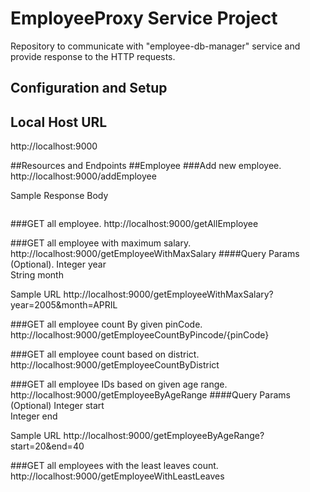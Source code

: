 # EmployeeProxy Service Project
Repository to communicate with "employee-db-manager" service and provide response to the HTTP requests.

## Configuration and Setup
## Local Host URL 
http://localhost:9000

##Resources and Endpoints
##Employee
###Add new employee. 
http://localhost:9000/addEmployee

Sample Response Body
````
````

###GET all employee. 
http://localhost:9000/getAllEmployee

###GET all employee with maximum salary.
http://localhost:9000/getEmployeeWithMaxSalary
####Query Params (Optional).
Integer year \
String month

Sample URL
http://localhost:9000/getEmployeeWithMaxSalary?year=2005&month=APRIL

###GET all employee count By given pinCode.
http://localhost:9000/getEmployeeCountByPincode/{pinCode}

###GET all employee count based on district.
http://localhost:9000/getEmployeeCountByDistrict

###GET all employee IDs based on given age range.
http://localhost:9000/getEmployeeByAgeRange
####Query Params (Optional)
Integer start \
Integer end

Sample URL
http://localhost:9000/getEmployeeByAgeRange?start=20&end=40

###GET all employees with the least leaves count.
http://localhost:9000/getEmployeeWithLeastLeaves
